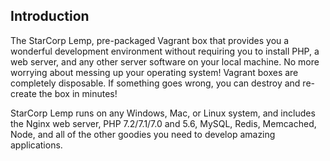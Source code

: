 ## Introduction

The StarCorp Lemp, pre-packaged Vagrant box that provides you a wonderful development environment without requiring you to install PHP, a web server, and any other server software on your local machine. No more worrying about messing up your operating system! Vagrant boxes are completely disposable. If something goes wrong, you can destroy and re-create the box in minutes!

StarCorp Lemp runs on any Windows, Mac, or Linux system, and includes the Nginx web server, PHP 7.2/7.1/7.0 and 5.6, MySQL, Redis, Memcached, Node, and all of the other goodies you need to develop amazing applications.
